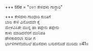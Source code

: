 +++
title = "೦೪೧ ಕೇಳಿದಳು ಗಾನ್ಧಾರಿ"

+++
ಕೇಳಿದಳು ಗಾಂಧಾರಿ ಕುಂತಿಗೆ  
ಬಾಲ ಕೇಳಿ ವಿನೋದವೇ ಕೈ  
ಮೇಳವಿಸಿತೇ ಮುನ್ನ ಹಾ ತಪ್ಪೇನು ತಪ್ಪೇನು   
ಕಾಳು ಮಾಡಿದನೆನಗೆ ಮುನಿಪತಿ  
ಠೌಳಿಕಾರನಲಾ ಸುಡೀ ಗ        
ರ್ಭಾಳಿಗಳನೆಂದಬಲೆ ಹೊಸೆದಳು ಬಸುರನೊಡೆ ಮುರಿದು     ॥41॥